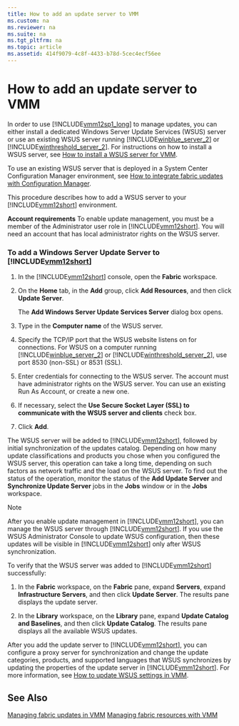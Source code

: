 ```yaml
---
title: How to add an update server to VMM
ms.custom: na
ms.reviewer: na
ms.suite: na
ms.tgt_pltfrm: na
ms.topic: article
ms.assetid: 414f9079-4c8f-4433-b78d-5cec4ecf56ee
---
```

# How to add an update server to VMM
In order to use [!INCLUDE[vmm12sp1_long](../../Token/vmm12sp1_long_md.md)] to manage updates, you can either install a dedicated Windows Server Update Services \(WSUS\) server or use an existing WSUS server running [!INCLUDE[winblue_server_2](../../Token/winblue_server_2_md.md)] or [!INCLUDE[winthreshold_server_2](../../Token/winthreshold_server_2_md.md)]. For instructions on how to install a WSUS server, see [How to install a WSUS server for VMM](How-to-install-a-WSUS-server-for-VMM.md).

To use an existing WSUS server that is deployed in a System Center Configuration Manager environment, see [How to integrate fabric updates with Configuration Manager](How-to-integrate-fabric-updates-with-Configuration-Manager.md).

This procedure describes how to add a WSUS server to your [!INCLUDE[vmm12short](../../Token/vmm12short_md.md)] environment.

**Account requirements** To enable update management, you must be a member of the Administrator user role in [!INCLUDE[vmm12short](../../Token/vmm12short_md.md)]. You will need an account that has local administrator rights on the WSUS server.

### To add a Windows Server Update Server to [!INCLUDE[vmm12short](../../Token/vmm12short_md.md)]

1.  In the [!INCLUDE[vmm12short](../../Token/vmm12short_md.md)] console, open the **Fabric** workspace.

2.  On the **Home** tab, in the **Add** group, click **Add Resources**, and then click **Update Server**.

    The **Add Windows Server Update Services Server** dialog box opens.

3.  Type in the **Computer name** of the WSUS server.

4.  Specify the TCP\/IP port that the WSUS website listens on for connections. For WSUS on a computer running [!INCLUDE[winblue_server_2](../../Token/winblue_server_2_md.md)] or [!INCLUDE[winthreshold_server_2](../../Token/winthreshold_server_2_md.md)], use port 8530 \(non\-SSL\) or 8531 \(SSL\).

5.  Enter credentials for connecting to the WSUS server. The account must have administrator rights on the WSUS server. You can use an existing Run As Account, or create a new one.

6.  If necessary, select the **Use Secure Socket Layer \(SSL\) to communicate with the WSUS server and clients** check box.

7.  Click **Add**.

The WSUS server will be added to [!INCLUDE[vmm12short](../../Token/vmm12short_md.md)], followed by initial synchronization of the updates catalog. Depending on how many update classifications and products you chose when you configured the WSUS server, this operation can take a long time, depending on such factors as network traffic and the load on the WSUS server. To find out the status of the operation, monitor the status of the **Add Update Server** and **Synchronize Update Server** jobs in the **Jobs** window or in the **Jobs** workspace.

> [!NOTE]
> After you enable update management in [!INCLUDE[vmm12short](../../Token/vmm12short_md.md)], you can manage the WSUS server through [!INCLUDE[vmm12short](../../Token/vmm12short_md.md)]. If you use the WSUS Administrator Console to update WSUS configuration, then these updates will be visible in [!INCLUDE[vmm12short](../../Token/vmm12short_md.md)] only after WSUS synchronization.

To verify that the WSUS server was added to [!INCLUDE[vmm12short](../../Token/vmm12short_md.md)] successfully:

1.  In the **Fabric** workspace, on the **Fabric** pane, expand **Servers**, expand **Infrastructure Servers**, and then click **Update Server**. The results pane displays the update server.

2.  In the **Library** workspace, on the **Library** pane, expand **Update Catalog and Baselines**, and then click **Update Catalog**. The results pane displays all the available WSUS updates.

After you add the update server to [!INCLUDE[vmm12short](../../Token/vmm12short_md.md)], you can configure a proxy server for synchronization and change the update categories, products, and supported languages that WSUS synchronizes by updating the properties of the update server in [!INCLUDE[vmm12short](../../Token/vmm12short_md.md)]. For more information, see [How to update WSUS settings in VMM](How-to-update-WSUS-settings-in-VMM.md).

## See Also
[Managing fabric updates in VMM](Managing-fabric-updates-in-VMM.md)
[Managing fabric resources with VMM](Managing-fabric-resources-with-VMM.md)


